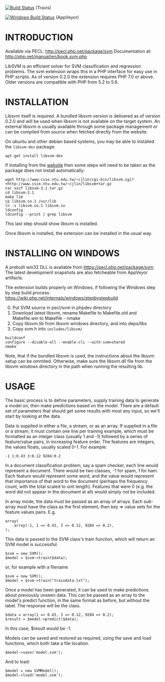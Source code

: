[![Build Status](https://travis-ci.com/ianbarber/php-svm.svg?branch=master)](https://travis-ci.com/ianbarber/php-svm) (Travis)

[![Windows Build Status](https://ci.appveyor.com/api/projects/status/2mbbc10n87dvw526?svg=true)](https://ci.appveyor.com/project/ianbarber/php-svm) (AppVeyor)

# INTRODUCTION

Available via PECL: http://pecl.php.net/package/svm
Documentation at: http://php.net/manual/en/book.svm.php

LibSVM is an efficient solver for SVM classification and regression problems. The svm extension wraps this in a PHP interface for easy use in PHP scripts.
As of version 0.2.0 the extension requires PHP 7.0 or above. Older versions are compatible with PHP from 5.2 to 5.6.

# INSTALLATION

Libsvm itself is required. A bundled libsvm version is delivered as of version 0.2.0 and will be used when libsvm is not available on the target system. An external libsvm is usually available through some package management or can be compiled from source when fetched directly from the website. 

On ubuntu and other debian based systems, you may be able to installed the `libsvm-dev` package:

    apt-get install libsvm-dev

If installing from the [website](http://www.csie.ntu.edu.tw/~cjlin/libsvm) then some steps will need to be taken as the package does not install automatically:

    wget http://www.csie.ntu.edu.tw/~cjlin/cgi-bin/libsvm.cgi?+http://www.csie.ntu.edu.tw/~cjlin/libsvm+tar.gz 
    tar xvzf libsvm-3.1.tar.gz 
    cd libsvm-3.1 
    make lib 
    cp libsvm.so.1 /usr/lib 
    ln -s libsvm.so.1 libsvm.so 
    ldconfig 
    ldconfig --print | grep libsvm

This last step should show libsvm is installed.

Once libsvm is installed, the extension can be installed in the usual way.

# INSTALLING ON WINDOWS

A prebuilt win32 DLL is available from https://pecl.php.net/package/svm. The latest development snapshots are also fetcheable from AppVeyor artifacts.

The extension builds properly on Windows, if following the Windows step by step build process: https://wiki.php.net/internals/windows/stepbystepbuild 

0. Put SVM source in pecl/svm in phpdev directory
0. Download latest libsvm, rename Makefile to Makefile.old and Makefile.win to Makefile - nmake 
0. Copy libsvm.lib from libsvm windows directory, and into deps/libs
0. Copy svm.h into `includes/libsvm/`
```
buildconf
configure --disable-all --enable-cli --with-svm=shared
nmake
```
Note, that if the bundled libsvm is used, the instructions about the libsvm setup can be ommited. Otherwise, make sure the libsvm.dll file from the libsvm windows directory in the path when running the resulting lib. 

# USAGE

The basic process is to define parameters, supply training data to generate a model on, then make predictions based on the model. There are a default set of parameters that should get some results with most any input, so we'll start by looking at the data. 

Data is supplied in either a file, a stream, or as an array. If supplied in a file or a stream, it must contain one line per training example, which must be formatted as an integer class (usually 1 and -1) followed by a series of feature/value pairs, in increasing feature order. The features are integers, the values floats, usually scaled 0-1. For example:

    -1 1:0.43 3:0.12 9284:0.2

In a document classification problem, say a spam checker, each line would represent a document. There would be two classes, -1 for spam, 1 for ham. Each feature would represent some word, and the value would represent that importance of that word to the document (perhaps the frequency count, with the total scaled to unit length). Features that were 0 (e.g. the word did not appear in the document at all) would simply not be included.  

In array mode, the data must be passed as an array of arrays. Each sub-array must have the class as the first element, then key => value sets for the feature values pairs. E.g.

    array(
    	array(-1, 1 => 0.43, 3 => 0.12, 9284 => 0.2),
    );

This data is passed to the SVM class's train function, which will return an SVM model is successful. 

    $svm = new SVM();
    $model = $svm->train($data);

or, for example with a filename

    $svm = new SVM();
    $model = $svm->train("traindata.txt");

Once a model has been generated, it can be used to make predictions about previously unseen data. This can be passed as an array to the model's predict function, in the same format as before, but without the label. The response will be the class. 

    $data = array(1 => 0.43, 3 => 0.12, 9284 => 0.2);
    $result = $model->predict($data);

In this case, $result would be -1. 

Models can be saved and restored as required, using the save and load functions, which both take a file location. 

    $model->save('model.svm');

And to load: 

    $model = new SVMModel();
    $model->load('model.svm');
